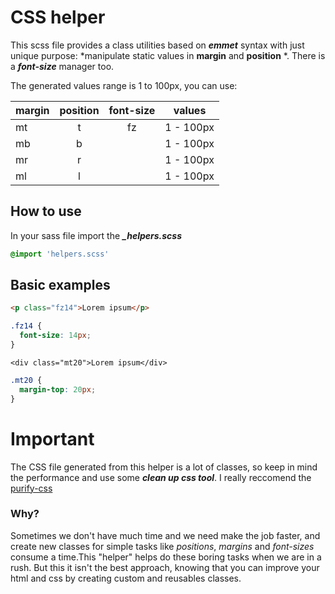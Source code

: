 # CSS helper

This scss file provides a class utilities based on ***emmet*** syntax with just unique purpose: *manipulate static values in **margin** and **position** *.
There is a ***font-size*** manager too.

The generated values range is 1 to 100px, you can use:

| margin        | position           | font-size  | values
| ------------- |:-------------:| :-----:| :-----:|
| mt      | t |  fz  | 1 - 100px |
| mb      | b | | 1 - 100px |
| mr      | r |  | 1 - 100px |
| ml      | l |  | 1 - 100px |

## How to use
In your sass file import the ***_helpers.scss***

```scss
@import 'helpers.scss'
```
## Basic examples

```html
<p class="fz14">Lorem ipsum</p>

```
``` css
.fz14 {
  font-size: 14px;
}
```

```
<div class="mt20">Lorem ipsum</div>

```
``` css
.mt20 {
  margin-top: 20px;
}
```

# Important
The CSS file generated from this helper is a lot of classes, so keep in mind the performance and use some ***clean up css tool***. I really reccomend the [purify-css](https://github.com/purifycss/purifycss)

### Why?
Sometimes we don't have much time and we need make the job faster, and create new classes for simple tasks like *positions*, *margins* and *font-sizes* consume a time.This "helper" helps do these boring tasks when we are in a rush. But this it isn't the best approach, knowing that you can improve your html and css by creating custom and reusables classes.
